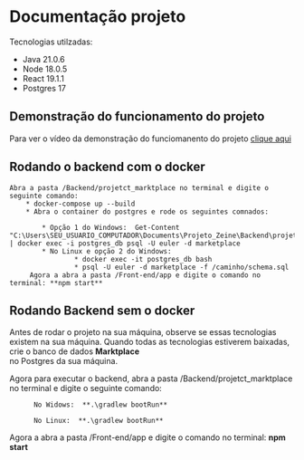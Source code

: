 # Documentação projeto 

Tecnologias utilzadas: 
* Java  21.0.6 
* Node 18.0.5 
* React 19.1.1 
* Postgres 17  

## Demonstração do funcionamento do projeto 
  Para ver o vídeo da demonstração do funciomanento do projeto [clique aqui](https://youtu.be/-LthTbAEF54)
## Rodando o backend com o docker 
    Abra a pasta /Backend/projetct_marktplace no terminal e digite o seguinte comando: 
        * docker-compose up --build
        * Abra o container do postgres e rode os seguintes comnados:  
        
            * Opção 1 do Windows:  Get-Content "C:\Users\SEU_USUARIO_COMPUTADOR\Documents\Projeto_Zeine\Backend\projetct_marktplace\src\main\resources\schema.sql" | docker exec -i postgres_db psql -U euler -d marketplace
            * No Linux e opção 2 do Windows:  
                    * docker exec -it postgres_db bash 
                    * psql -U euler -d marketplace -f /caminho/schema.sql 
         Agora a abra a pasta /Front-end/app e digite o comando no terminal: **npm start**
 ## Rodando Backend sem o docker
  Antes de rodar o projeto na sua máquina, observe se essas tecnologias existem na sua máquina. Quando todas as tecnologias estiverem baixadas, crie o banco de dados **Marktplace**  
  no Postgres da sua máquina. 

  Agora para executar o backend, abra a pasta /Backend/projetct_marktplace no terminal e digite o seguinte comando: 

          No Widows:  **.\gradlew bootRun** 

          No Linux:  **.\gradlew bootRun**
  
  Agora a abra a pasta /Front-end/app e digite o comando no terminal: **npm start**
